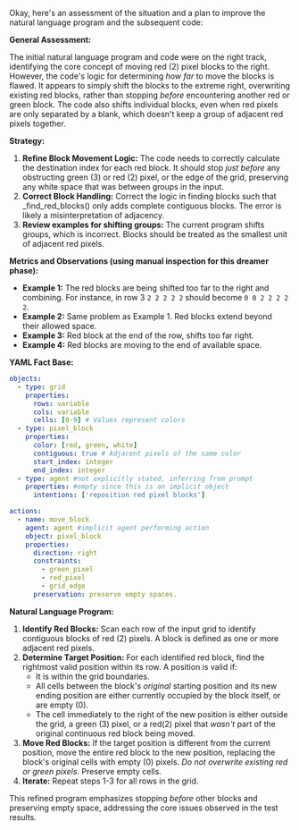 Okay, here's an assessment of the situation and a plan to improve the natural language program and the subsequent code:

**General Assessment:**

The initial natural language program and code were on the right track, identifying the core concept of moving red (2) pixel blocks to the right. However, the code's logic for determining *how far* to move the blocks is flawed. It appears to simply shift the blocks to the extreme right, overwriting existing red blocks, rather than stopping *before* encountering another red or green block. The code also shifts individual blocks, even when red pixels are only separated by a blank, which doesn't keep a group of adjacent red pixels together.

**Strategy:**

1.  **Refine Block Movement Logic:** The code needs to correctly calculate the destination index for each red block. It should stop *just before* any obstructing green (3) or red (2) pixel, or the edge of the grid, preserving any white space that was between groups in the input.
2.  **Correct Block Handling:** Correct the logic in finding blocks such that _find_red_blocks() only adds complete contiguous blocks. The error is likely a misinterpretation of adjacency.
3. **Review examples for shifting groups:** The current program shifts groups, which is incorrect. Blocks should be treated as the smallest unit of adjacent red pixels.

**Metrics and Observations (using manual inspection for this dreamer phase):**

*   **Example 1:** The red blocks are being shifted too far to the right and combining. For instance, in row 3 `2 2 2 2 2` should become `0 0 2 2 2 2 2`.
*   **Example 2:** Same problem as Example 1.  Red blocks extend beyond their allowed space.
*   **Example 3:** Red block at the end of the row, shifts too far right.
*   **Example 4:** Red blocks are moving to the end of available space.

**YAML Fact Base:**


```yaml
objects:
  - type: grid
    properties:
      rows: variable
      cols: variable
      cells: [0-9] # Values represent colors
  - type: pixel_block
    properties:
      color: [red, green, white]
      contiguous: true # Adjacent pixels of the same color
      start_index: integer
      end_index: integer
  - type: agent #not explicitly stated, inferring from prompt
    properties: #empty since this is an implicit object
      intentions: ['reposition red pixel blocks']

actions:
  - name: move_block
    agent: agent #implicit agent performing action
    object: pixel_block
    properties:
      direction: right
      constraints:
        - green_pixel
        - red_pixel
        - grid_edge
      preservation: preserve empty spaces.
```


**Natural Language Program:**

1.  **Identify Red Blocks:** Scan each row of the input grid to identify contiguous blocks of red (2) pixels. A block is defined as one or more adjacent red pixels.
2.  **Determine Target Position:** For each identified red block, find the rightmost valid position within its row. A position is valid if:
    *   It is within the grid boundaries.
    *   All cells between the block's *original* starting position and its new ending position are either currently occupied by the block itself, or are empty (0).
    *   The cell immediately to the right of the new position is either outside the grid, a green (3) pixel, or a red(2) pixel that *wasn't* part of the original continuous red block being moved.
3.  **Move Red Blocks:** If the target position is different from the current position, move the entire red block to the new position, replacing the block's original cells with empty (0) pixels. *Do not overwrite existing red or green pixels.* Preserve empty cells.
4.  **Iterate:** Repeat steps 1-3 for all rows in the grid.

This refined program emphasizes stopping *before* other blocks and preserving empty space, addressing the core issues observed in the test results.

